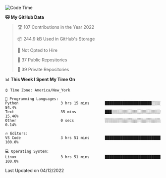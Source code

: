 <!--START_SECTION:waka-->
![Code Time](http://img.shields.io/badge/Code%20Time-112%20hrs%2049%20mins-blue)

**🐱 My GitHub Data** 

> 🏆 107 Contributions in the Year 2022
 > 
> 📦 244.9 kB Used in GitHub's Storage 
 > 
> 🚫 Not Opted to Hire
 > 
> 📜 37 Public Repositories 
 > 
> 🔑 39 Private Repositories  
 > 
📊 **This Week I Spent My Time On** 

```text
⌚︎ Time Zone: America/New_York

💬 Programming Languages: 
Python                   3 hrs 15 mins       █████████████████████░░░░   84.4% 
Text                     35 mins             ███░░░░░░░░░░░░░░░░░░░░░░   15.46% 
Other                    0 secs              ░░░░░░░░░░░░░░░░░░░░░░░░░   0.14%

🔥 Editors: 
VS Code                  3 hrs 51 mins       █████████████████████████   100.0%

💻 Operating System: 
Linux                    3 hrs 51 mins       █████████████████████████   100.0%

```


 Last Updated on 04/12/2022
<!--END_SECTION:waka-->